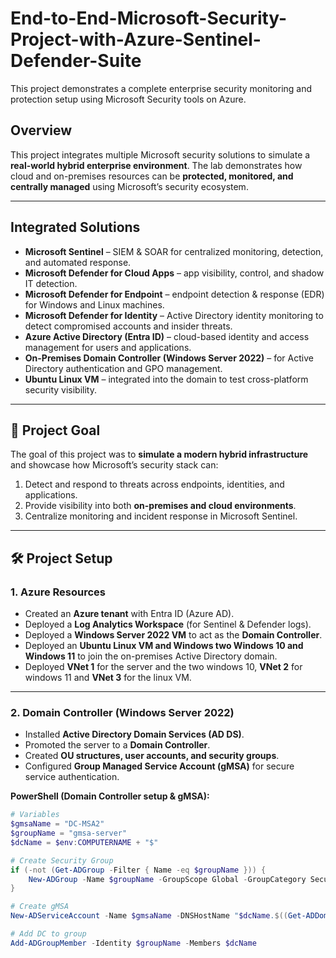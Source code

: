 # End-to-End-Microsoft-Security-Project-with-Azure-Sentinel-Defender-Suite
This project demonstrates a complete enterprise security monitoring and protection setup using Microsoft Security tools on Azure.

##  Overview  
This project integrates multiple Microsoft security solutions to simulate a **real-world hybrid enterprise environment**. The lab demonstrates how cloud and on-premises resources can be **protected, monitored, and centrally managed** using Microsoft’s security ecosystem.  

---

##  Integrated Solutions  
- **Microsoft Sentinel** – SIEM & SOAR for centralized monitoring, detection, and automated response.  
- **Microsoft Defender for Cloud Apps** – app visibility, control, and shadow IT detection.  
- **Microsoft Defender for Endpoint** – endpoint detection & response (EDR) for Windows and Linux machines.  
- **Microsoft Defender for Identity** – Active Directory identity monitoring to detect compromised accounts and insider threats.  
- **Azure Active Directory (Entra ID)** – cloud-based identity and access management for users and applications.  
- **On-Premises Domain Controller (Windows Server 2022)** – for Active Directory authentication and GPO management.  
- **Ubuntu Linux VM** – integrated into the domain to test cross-platform security visibility.  
---

## 🎯 Project Goal  
The goal of this project was to **simulate a modern hybrid infrastructure** and showcase how Microsoft’s security stack can:  
1. Detect and respond to threats across endpoints, identities, and applications.  
2. Provide visibility into both **on-premises and cloud environments**.  
3. Centralize monitoring and incident response in Microsoft Sentinel.  

---

## 🛠️ Project Setup  

### **1. Azure Resources**
- Created an **Azure tenant** with Entra ID (Azure AD).  
- Deployed a **Log Analytics Workspace** (for Sentinel & Defender logs).  
- Deployed a **Windows Server 2022 VM** to act as the **Domain Controller**.  
- Deployed an **Ubuntu Linux VM and Windows two Windows 10 and Windows 11** to join the on-premises Active Directory domain.
- Deployed **VNet 1** for the server and the two windows 10, **VNet 2** for windows 11 and **VNet 3** for the linux VM.

---

### **2. Domain Controller (Windows Server 2022)**
- Installed **Active Directory Domain Services (AD DS)**.  
- Promoted the server to a **Domain Controller**.  
- Created **OU structures, user accounts, and security groups**.  
- Configured **Group Managed Service Account (gMSA)** for secure service authentication.  

**PowerShell (Domain Controller setup & gMSA):**
```powershell
# Variables
$gmsaName = "DC-MSA2"
$groupName = "gmsa-server"
$dcName = $env:COMPUTERNAME + "$"

# Create Security Group
if (-not (Get-ADGroup -Filter { Name -eq $groupName })) {
    New-ADGroup -Name $groupName -GroupScope Global -GroupCategory Security
}

# Create gMSA
New-ADServiceAccount -Name $gmsaName -DNSHostName "$dcName.$((Get-ADDomain).DNSRoot)" -PrincipalsAllowedToRetrieveManagedPassword $groupName

# Add DC to group
Add-ADGroupMember -Identity $groupName -Members $dcName

